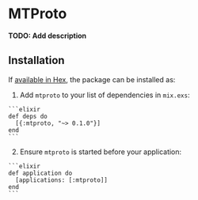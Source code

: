 # MTProto

**TODO: Add description**

## Installation

If [available in Hex](https://hex.pm/docs/publish), the package can be installed as:

  1. Add `mtproto` to your list of dependencies in `mix.exs`:

    ```elixir
    def deps do
      [{:mtproto, "~> 0.1.0"}]
    end
    ```

  2. Ensure `mtproto` is started before your application:

    ```elixir
    def application do
      [applications: [:mtproto]]
    end
    ```

